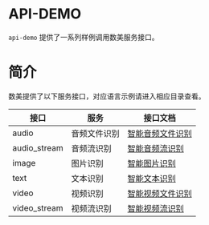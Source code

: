 API-DEMO
=========
`api-demo` 提供了一系列样例调用数美服务接口。

# 简介 
数美提供了以下服务接口，对应语言示例请进入相应目录查看。

| 接口 | 服务 | 接口文档 |
| --- | --- | --- |
| audio | 音频文件识别 | [智能音频文件识别](https://www.ishumei.com/help/documents.html?id=21310) |
| audio_stream | 音频流识别 | [智能音频流识别](https://www.ishumei.com/help/documents.html?id=21510) |
| image | 图片识别 | [智能图片识别](https://www.ishumei.com/help/documents.html?id=21210) |
| text | 文本识别 | [智能文本识别](https://www.ishumei.com/help/documents.html?id=21110) |
| video | 视频识别 | [智能视频文件识别](https://www.ishumei.com/help/documents.html?id=21410) |
| video_stream| 视频流识别 | [智能视频流识别](https://www.ishumei.com/help/documents.html?id=21610) |
